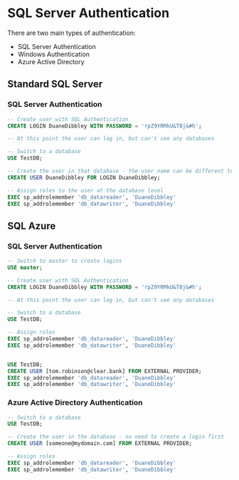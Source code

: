 # SQL Server Authentication

There are two main types of authentication:

- SQL Server Authentication
- Windows Authentication
- Azure Active Directory

## Standard SQL Server

### SQL Server Authentication

```sql
-- Create user with SQL Authentication
CREATE LOGIN DuaneDibbley WITH PASSWORD = 'rpZ9YRMkU&T8j&#h';

-- At this point the user can log in, but can't see any databases

-- Switch to a database
USE TestDB;

-- Create the user in that database - the user name can be different to the login
CREATE USER DuaneDibbley FOR LOGIN DuaneDibbley;

-- Assign roles to the user at the database level
EXEC sp_addrolemember 'db_datareader', 'DuaneDibbley'
EXEC sp_addrolemember 'db_datawriter', 'DuaneDibbley'
```

## SQL Azure

### SQL Server Authentication

```sql
-- Switch to master to create logins
USE master;

-- Create user with SQL Authentication
CREATE LOGIN DuaneDibbley WITH PASSWORD = 'rpZ9YRMkU&T8j&#h';

-- At this point the user can log in, but can't see any databases

-- Switch to a database
USE TestDB;

-- Assign roles
EXEC sp_addrolemember 'db_datareader', 'DuaneDibbley'
EXEC sp_addrolemember 'db_datawriter', 'DuaneDibbley'


USE TestDB;
CREATE USER [tom.robinson@clear.bank] FROM EXTERNAL PROVIDER;
EXEC sp_addrolemember 'db_datareader', 'DuaneDibbley'
EXEC sp_addrolemember 'db_datawriter', 'DuaneDibbley'
```

### Azure Active Directory Authentication

```sql
-- Switch to a database
USE TestDB;

-- Create the user in the database - no need to create a login first
CREATE USER [someone@mydomain.com] FROM EXTERNAL PROVIDER;

-- Assign roles
EXEC sp_addrolemember 'db_datareader', 'DuaneDibbley'
EXEC sp_addrolemember 'db_datawriter', 'DuaneDibbley'
```
